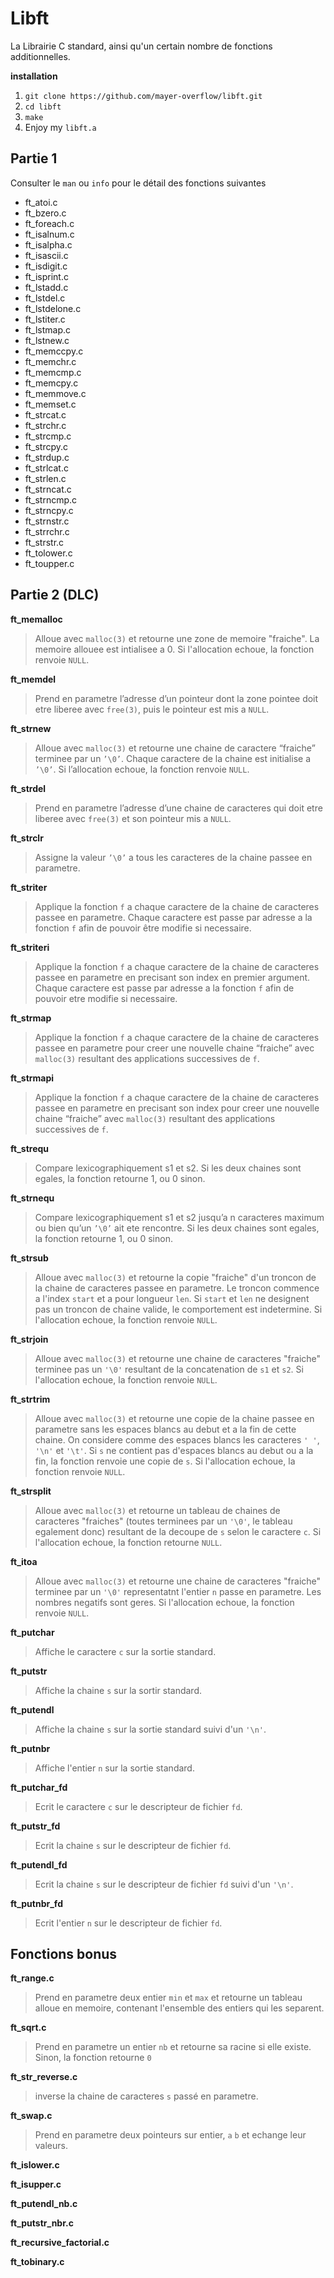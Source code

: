 
# Libft
La Librairie C standard, ainsi qu'un certain nombre de fonctions additionnelles.

**installation**
1. `git clone https://github.com/mayer-overflow/libft.git` 
2. `cd libft`
3. `make`
4. Enjoy my `libft.a`

## Partie 1
Consulter le `man` ou `info` pour le détail des fonctions suivantes

* ft_atoi.c
* ft_bzero.c
* ft_foreach.c
* ft_isalnum.c
* ft_isalpha.c
* ft_isascii.c
* ft_isdigit.c
* ft_isprint.c
* ft_lstadd.c
* ft_lstdel.c
* ft_lstdelone.c
* ft_lstiter.c
* ft_lstmap.c
* ft_lstnew.c
* ft_memccpy.c
* ft_memchr.c
* ft_memcmp.c
* ft_memcpy.c
* ft_memmove.c
* ft_memset.c
* ft_strcat.c
* ft_strchr.c
* ft_strcmp.c
* ft_strcpy.c
* ft_strdup.c
* ft_strlcat.c
* ft_strlen.c
* ft_strncat.c
* ft_strncmp.c
* ft_strncpy.c
* ft_strnstr.c
* ft_strrchr.c
* ft_strstr.c
* ft_tolower.c
* ft_toupper.c

## Partie 2 (DLC)
**ft_memalloc**
> Alloue avec `malloc(3)` et retourne une zone de memoire "fraiche". La memoire allouee est intialisee a 0. Si l'allocation echoue, la fonction renvoie `NULL`.

**ft_memdel**
> Prend en parametre l’adresse d’un pointeur dont la zone pointee doit etre liberee avec `free(3)`, puis le pointeur est mis a `NULL`.

**ft_strnew**
> Alloue avec `malloc(3)` et retourne une chaine de caractere “fraiche” terminee par un `’\0’`. Chaque caractere de la chaine est initialise a `’\0’`. Si l’allocation echoue, la fonction renvoie `NULL`.

**ft_strdel**
> Prend en parametre l’adresse d’une chaine de caracteres qui doit etre liberee avec `free(3)` et son pointeur mis a `NULL`.

**ft_strclr**
> Assigne la valeur `’\0’` a tous les caracteres de la chaine passee en parametre.

**ft_striter**
> Applique la fonction `f` a chaque caractere de la chaine de caracteres passee en parametre. Chaque caractere est passe par adresse a la fonction `f` afin de pouvoir être modifie si necessaire.

**ft_striteri**
> Applique la fonction `f` a chaque caractere de la chaine de caracteres passee en parametre en precisant son index en premier argument. Chaque caractere est passe par adresse a la fonction `f` afin de pouvoir etre modifie si necessaire.

**ft_strmap**
> Applique la fonction `f` a chaque caractere de la chaine de caracteres passee en parametre pour creer une nouvelle chaine “fraiche” avec `malloc(3)` resultant des applications successives de `f`.

**ft_strmapi**
> Applique la fonction `f` a chaque caractere de la chaine de caracteres passee en parametre en precisant son index pour creer une nouvelle chaine “fraiche” avec `malloc(3)` resultant des applications successives de `f`.

**ft_strequ**
> Compare lexicographiquement s1 et s2. Si les deux chaines sont egales, la fonction retourne 1, ou 0 sinon.

**ft_strnequ**
> Compare lexicographiquement s1 et s2 jusqu’a n caracteres maximum ou bien qu’un `’\0’` ait ete rencontre. Si les deux chaines sont egales, la fonction retourne 1, ou 0 sinon.

**ft_strsub**
> Alloue avec `malloc(3)` et retourne la copie "fraiche" d'un troncon de la chaine de caracteres passee en parametre. Le troncon commence a l'index `start` et a pour longueur `len`. Si `start` et `len` ne designent pas un troncon de chaine valide, le comportement est indetermine. Si l'allocation echoue, la fonction renvoie `NULL`.

**ft_strjoin**
> Alloue avec `malloc(3)` et retourne une chaine de caracteres "fraiche" terminee pas un `'\0'` resultant de la concatenation de `s1` et `s2`. Si l'allocation echoue, la fonction renvoie `NULL`.

**ft_strtrim**
> Alloue avec `malloc(3)` et retourne une copie de la chaine passee en parametre sans les espaces blancs au debut et a la fin de cette chaine. On considere comme des espaces blancs les caracteres `' '`, `'\n'` et `'\t'`. Si `s` ne contient pas d'espaces blancs au debut ou a la fin, la fonction renvoie une copie de `s`. Si l'allocation echoue, la fonction renvoie `NULL`.

**ft_strsplit**
> Alloue avec `malloc(3)` et retourne un tableau de chaines de caracteres "fraiches" (toutes terminees par un `'\0'`, le tableau egalement donc) resultant de la decoupe de `s` selon le caractere `c`. Si l'allocation echoue, la fonction retourne `NULL`.

**ft_itoa**
> Alloue avec `malloc(3)` et retourne une chaine de caracteres "fraiche" terminee par un `'\0'` representatnt l'entier `n` passe en parametre. Les nombres negatifs sont geres. Si l'allocation echoue, la fonction renvoie `NULL`.

**ft_putchar**
> Affiche le caractere `c` sur la sortie standard.

**ft_putstr**
> Affiche la chaine `s` sur la sortir standard.

**ft_putendl**
> Affiche la chaine `s` sur la sortie standard suivi d'un `'\n'`.

**ft_putnbr**
> Affiche l'entier `n` sur la sortie standard.

**ft_putchar_fd**
> Ecrit le caractere `c` sur le descripteur de fichier `fd`.

**ft_putstr_fd**
> Ecrit la chaine `s` sur le descripteur de fichier `fd`.

**ft_putendl_fd**
> Ecrit la chaine `s` sur le descripteur de fichier `fd` suivi d'un `'\n'`.

**ft_putnbr_fd**
> Ecrit l'entier `n` sur le descripteur de fichier `fd`.


## Fonctions bonus

**ft_range.c**
> Prend en parametre deux entier `min` et `max` et retourne un tableau alloue en memoire, contenant l'ensemble des entiers qui les separent.

**ft_sqrt.c**
> Prend en parametre un entier `nb` et retourne sa racine si elle existe. Sinon, la fonction retourne `0`

**ft_str_reverse.c**
> inverse la chaine de caracteres `s` passé en parametre.

**ft_swap.c**
> Prend en parametre deux pointeurs sur entier, `a` `b` et echange leur valeurs.


**ft_islower.c**

**ft_isupper.c**

**ft_putendl_nb.c**

**ft_putstr_nbr.c**

**ft_recursive_factorial.c**

**ft_tobinary.c**






